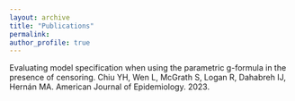 ```yaml
---
layout: archive
title: "Publications"
permalink: 
author_profile: true
---
```



Evaluating model specification when using the parametric g-formula in the presence of censoring. 
Chiu YH, Wen L, McGrath S, Logan R, Dahabreh IJ, Hernán MA. American Journal of Epidemiology. 2023.    
